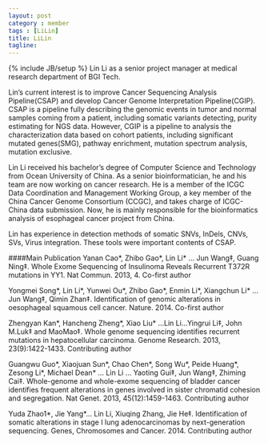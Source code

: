 ```yaml
---
layout: post
category : member
tags : [LiLin]
title: LiLin
tagline: 
---
```

{% include JB/setup %}
Lin Li as a senior project manager at medical research department of BGI Tech.

Lin’s current interest is to improve Cancer Sequencing Analysis Pipeline(CSAP) and develop Cancer Genome Interpretation Pipeline(CGIP). CSAP is a pipeline fully describing the genomic events in tumor and normal samples coming from a patient, including somatic variants detecting, purity estimating for NGS data. However, CGIP is a pipeline to analysis the characterization data based on cohort patients, including significant mutated genes(SMG), pathway enrichment, mutation spectrum analysis, mutation exclusive.

Lin Li received his bachelor’s degree of Computer Science and Technology from Ocean University of China. As a senior bioinformatician, he and his team are now working on cancer research. He is a member of the ICGC Data Coordination and Management Working Group, a key member of the China Cancer Genome Consortium (CCGC), and takes charge of ICGC-China data submission. Now, he is mainly responsible for the bioinformatics analysis of esophageal cancer project from China.

Lin has experience in detection methods of somatic SNVs, InDels, CNVs, SVs, Virus integration. These tools were important contents of CSAP.



####Main Publication
Yanan Cao*, Zhibo Gao*, Lin Li* … Jun Wang‡, Guang Ning‡. Whole Exome Sequencing of Insulinoma Reveals Recurrent T372R mutations in YY1. Nat Commun. 2013, 4. Co-first author 

Yongmei Song*, Lin Li*, Yunwei Ou*, Zhibo Gao*, Enmin Li*, Xiangchun Li* … Jun Wang‡, Qimin Zhan‡. Identification of genomic alterations in oesophageal squamous cell cancer. Nature. 2014. Co-first author 

Zhengyan Kan*, Hancheng Zheng*, Xiao Liu* …Lin Li…Yingrui Li‡, John M.Luk‡ and MaoMao‡. Whole genome sequencing identifies recurrent mutations in hepatocellular carcinoma. Genome Research. 2013, 23(9):1422-1433. Contributing author

Guangwu Guo*, Xiaojuan Sun*, Chao Chen*, Song Wu*, Peide Huang*, Zesong Li*, Michael Dean* … Lin Li … Yaoting Gui‡, Jun Wang‡, Zhiming Cai‡. Whole-genome and whole-exome sequencing of bladder cancer identifies frequent alterations in genes involved in sister chromatid cohesion and segregation. Nat Genet. 2013, 45(12):1459-1463. Contributing author 

Yuda Zhao1*, Jie Yang*… Lin Li, Xiuqing Zhang, Jie He‡. Identification of somatic alterations in stage I lung adenocarcinomas by next-generation sequencing. Genes, Chromosomes and Cancer. 2014. Contributing author

